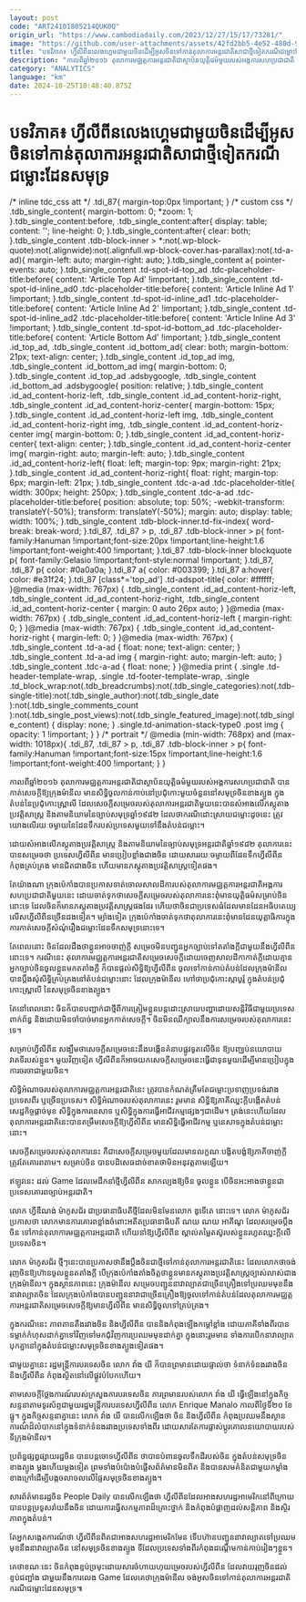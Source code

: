 ```yaml
---
layout: post
code: "ART24101805214QUK0Q"
origin_url: "https://www.cambodiadaily.com/2023/12/27/15/17/73281/"
image: "https://github.com/user-attachments/assets/42fd2bb5-4e52-480d-9fae-c847f73c73a0"
title: "បទវិភាគ៖ ហ្វីលីពីន​លេង​ហ្គេម​ជាមួយ​ចិន​ដើម្បី​អូស​ចិន​ទៅ​កាន់​តុលាការ​អន្តរជាតិ​សាជាថ្មី​ទៀត​ករណី​ជម្លោះ​ដែន​សមុទ្រ"
description: "កាលពី​ឆ្នាំ​២០១៦ តុលាការ​មជ្ឈត្តការ​អន្តរជាតិ​ជា​ស្ថាប័ន​យុត្តិធម៌​មួយ​របស់​អង្គការ​សហប្រជាជាតិ បាន​កាត់​សេចក្ដី​ឱ្យ​ក្រុង​ម៉ានីល មាន​សិទ្ធិ​ចូល​កាន់កាប់​នៅ​ប្រជុំ​កោះ​មួយ​ចំនួន​នៅ​សមុទ្រ​ចិន​ខាងត្បូង ក្នុង​តំបន់​នៃ​ប្រជុំ​កោះ​ស្ព្រាលី ដែល​សេចក្ដី​សម្រេច​របស់​តុលាការ​អន្តរជាតិ​មួយ​នេះ​បាន​សំអាង​លើ​ភស្តុតាង​ប្រវត្តិសាស្ត្រ និង​តាម​និយាម​នៃ​ច្បាប់​សមុទ្រ​ឆ្នាំ​១៩៨២ ដែល​ថា​ករណី​ដោះស្រាយ​ជម្លោះ​ដូចនេះ ត្រូវ​យោង​លើ​រយៈ​ចម្ងាយ​នៃ​ដែន​ទឹក​របស់​ប្រទេស​មួយ​ទៅ​នឹង​តំបន់​ជម្លោះ។"
category: "ANALYTICS"
language: "km"
date: 2024-10-25T10:48:40.875Z
---
```


# បទវិភាគ៖ ហ្វីលីពីន​លេង​ហ្គេម​ជាមួយ​ចិន​ដើម្បី​អូស​ចិន​ទៅ​កាន់​តុលាការ​អន្តរជាតិ​សាជាថ្មី​ទៀត​ករណី​ជម្លោះ​ដែន​សមុទ្រ

/\* inline tdc\_css att \*/ .tdi\_87{ margin-top:0px !important; } /\* custom css \*/ .tdb\_single\_content{ margin-bottom: 0; \*zoom: 1; }.tdb\_single\_content:before, .tdb\_single\_content:after{ display: table; content: ''; line-height: 0; }.tdb\_single\_content:after{ clear: both; }.tdb\_single\_content .tdb-block-inner > \*:not(.wp-block-quote):not(.alignwide):not(.alignfull.wp-block-cover.has-parallax):not(.td-a-ad){ margin-left: auto; margin-right: auto; }.tdb\_single\_content a{ pointer-events: auto; }.tdb\_single\_content .td-spot-id-top\_ad .tdc-placeholder-title:before{ content: 'Article Top Ad' !important; }.tdb\_single\_content .td-spot-id-inline\_ad0 .tdc-placeholder-title:before{ content: 'Article Inline Ad 1' !important; }.tdb\_single\_content .td-spot-id-inline\_ad1 .tdc-placeholder-title:before{ content: 'Article Inline Ad 2' !important; }.tdb\_single\_content .td-spot-id-inline\_ad2 .tdc-placeholder-title:before{ content: 'Article Inline Ad 3' !important; }.tdb\_single\_content .td-spot-id-bottom\_ad .tdc-placeholder-title:before{ content: 'Article Bottom Ad' !important; }.tdb\_single\_content .id\_top\_ad, .tdb\_single\_content .id\_bottom\_ad{ clear: both; margin-bottom: 21px; text-align: center; }.tdb\_single\_content .id\_top\_ad img, .tdb\_single\_content .id\_bottom\_ad img{ margin-bottom: 0; }.tdb\_single\_content .id\_top\_ad .adsbygoogle, .tdb\_single\_content .id\_bottom\_ad .adsbygoogle{ position: relative; }.tdb\_single\_content .id\_ad\_content-horiz-left, .tdb\_single\_content .id\_ad\_content-horiz-right, .tdb\_single\_content .id\_ad\_content-horiz-center{ margin-bottom: 15px; }.tdb\_single\_content .id\_ad\_content-horiz-left img, .tdb\_single\_content .id\_ad\_content-horiz-right img, .tdb\_single\_content .id\_ad\_content-horiz-center img{ margin-bottom: 0; }.tdb\_single\_content .id\_ad\_content-horiz-center{ text-align: center; }.tdb\_single\_content .id\_ad\_content-horiz-center img{ margin-right: auto; margin-left: auto; }.tdb\_single\_content .id\_ad\_content-horiz-left{ float: left; margin-top: 9px; margin-right: 21px; }.tdb\_single\_content .id\_ad\_content-horiz-right{ float: right; margin-top: 6px; margin-left: 21px; }.tdb\_single\_content .tdc-a-ad .tdc-placeholder-title{ width: 300px; height: 250px; }.tdb\_single\_content .tdc-a-ad .tdc-placeholder-title:before{ position: absolute; top: 50%; -webkit-transform: translateY(-50%); transform: translateY(-50%); margin: auto; display: table; width: 100%; }.tdb\_single\_content .tdb-block-inner.td-fix-index{ word-break: break-word; }.tdi\_87, .tdi\_87 > p, .tdi\_87 .tdb-block-inner > p{ font-family:Hanuman !important;font-size:20px !important;line-height:1.6 !important;font-weight:400 !important; }.tdi\_87 .tdb-block-inner blockquote p{ font-family:Gelasio !important;font-style:normal !important; }.tdi\_87, .tdi\_87 p{ color: #0a0a0a; }.tdi\_87 a{ color: #003399; }.tdi\_87 a:hover{ color: #e31f24; }.tdi\_87 \[class\*='top\_ad'\] .td-adspot-title{ color: #ffffff; }@media (max-width: 767px) { .tdb\_single\_content .id\_ad\_content-horiz-left, .tdb\_single\_content .id\_ad\_content-horiz-right, .tdb\_single\_content .id\_ad\_content-horiz-center { margin: 0 auto 26px auto; } }@media (max-width: 767px) { .tdb\_single\_content .id\_ad\_content-horiz-left { margin-right: 0; } }@media (max-width: 767px) { .tdb\_single\_content .id\_ad\_content-horiz-right { margin-left: 0; } }@media (max-width: 767px) { .tdb\_single\_content .td-a-ad { float: none; text-align: center; } .tdb\_single\_content .td-a-ad img { margin-right: auto; margin-left: auto; } .tdb\_single\_content .tdc-a-ad { float: none; } }@media print { .single .td-header-template-wrap, .single .td-footer-template-wrap, .single .td\_block\_wrap:not(.tdb\_breadcrumbs):not(.tdb\_single\_categories):not(.tdb-single-title):not(.tdb\_single\_author):not(.tdb\_single\_date ):not(.tdb\_single\_comments\_count ):not(.tdb\_single\_post\_views):not(.tdb\_single\_featured\_image):not(.tdb\_single\_content) { display: none; } .single.td-animation-stack-type0 .post img { opacity: 1 !important; } } /\* portrait \*/ @media (min-width: 768px) and (max-width: 1018px){ .tdi\_87, .tdi\_87 > p, .tdi\_87 .tdb-block-inner > p{ font-family:Hanuman !important;font-size:15px !important;line-height:1.6 !important;font-weight:400 !important; } }

កាលពី​ឆ្នាំ​២០១៦ តុលាការ​មជ្ឈត្តការ​អន្តរជាតិ​ជា​ស្ថាប័ន​យុត្តិធម៌​មួយ​របស់​អង្គការ​សហប្រជាជាតិ បាន​កាត់​សេចក្ដី​ឱ្យ​ក្រុង​ម៉ានីល មាន​សិទ្ធិ​ចូល​កាន់កាប់​នៅ​ប្រជុំ​កោះ​មួយ​ចំនួន​នៅ​សមុទ្រ​ចិន​ខាងត្បូង ក្នុង​តំបន់​នៃ​ប្រជុំ​កោះ​ស្ព្រាលី ដែល​សេចក្ដី​សម្រេច​របស់​តុលាការ​អន្តរជាតិ​មួយ​នេះ​បាន​សំអាង​លើ​ភស្តុតាង​ប្រវត្តិសាស្ត្រ និង​តាម​និយាម​នៃ​ច្បាប់​សមុទ្រ​ឆ្នាំ​១៩៨២ ដែល​ថា​ករណី​ដោះស្រាយ​ជម្លោះ​ដូចនេះ ត្រូវ​យោង​លើ​រយៈ​ចម្ងាយ​នៃ​ដែន​ទឹក​របស់​ប្រទេស​មួយ​ទៅ​នឹង​តំបន់​ជម្លោះ។

ដោយ​សំអាង​លើ​ភស្តុតាង​ប្រវត្តិសាស្ត្រ និង​តាម​និយាម​នៃ​ច្បាប់​សមុទ្រ​អន្តរជាតិ​ឆ្នាំ​១៩៨២ តុលាការ​នេះ​បាន​សម្រេច​ថា ប្រទេស​ហ្វីលីពីន មាន​ប្រៀប​ខ្លាំង​ជាង​ចិន ដោយសារ​រយៈ​ចម្ងាយ​ពី​ដែន​ទឹក​ហ្វីលីពីន កំពុង​គ្រប់គ្រង មាន​ជិត​ជាង​ចិន ហើយ​មាន​ភស្តុតាង​ប្រវត្តិសាស្ត្រ​ទៀត​ផង។

តែ​យ៉ាងណា ក្រុង​ប៉េកាំង​បាន​ប្រកាស​ទាត់​ចោល​សាលដីកា​របស់​តុលាការ​មជ្ឈត្តការ​អន្តរជាតិ​អង្គការ​សហប្រជាជាតិ​មួយ​នេះ ដោយ​ចាត់ទុក​ថា​សេចក្ដី​សម្រេច​របស់​តុលាការ​នេះ​ពុំ​មាន​យុត្តិធម៌​សម្រាប់​ចិន​នោះ​ទេ ដែល​ចិន​ក៏​មាន​ភស្តុតាង​ប្រវត្តិសាស្ត្រ​ផង​ដែរ ហើយ​ថា​ចិន​ជា​ប្រទេស​ធំ​ដែល​មាន​ដែន​អធិបតេយ្យ​លើស​ហ្វីលីពីន​ច្រើន​ដង​ទៀត។ ម្យ៉ាង​ទៀត ក្រុង​ប៉េកាំង​ចាត់ទុក​ថា​តុលាការ​នេះ​ពុំ​មាន​ដែន​យុត្តាធិការ​ក្នុង​ការ​កាត់​សេចក្ដី​សំណុំរឿង​ជម្លោះ​ដែនទឹក​សមុទ្រ​នោះ​ទេ។

តែ​ពេល​នោះ ចិន​ដែល​ដឹង​ថា​ខ្លួន​អាច​ចាញ់​ក្ដី សម្រេច​មិន​បញ្ជូន​អ្នក​ច្បាប់​ទៅ​តតាំង​ក្ដី​ជាមួយ​នឹង​ហ្វីលីពីន នោះ​ទេ។ ករណី​នេះ តុលាការ​មជ្ឈត្តការ​អន្តរជាតិ​សម្រេច​សេចក្ដី​ដោយ​ចេញ​សាលដីកា​កាត់ក្ដី​ដោយ​គ្មាន​អ្នក​ច្បាប់​ចិន​ចូល​ខ្លួន​មក​តតាំង​ក្ដី ក៏​បាន​ផ្ដល់​សិទ្ធិ​ឱ្យ​ហ្វីលីពីន ចូល​ទៅ​កាន់កាប់​តំបន់​ដែល​ក្រុង​ម៉ានីល បាន​ប្ដឹង​សុំ​សិទ្ធិ​គ្រប់គ្រង​នៅ​តំបន់​ជម្លោះ​នោះ ដែល​ក្រុង​ម៉ានីល ហៅ​ថា​ប្រជុំ​កោះ​ស្កាបូរ៉ូ ក្នុង​តំបន់​ប្រជុំ​កោះ​ស្ព្រាលី នៃ​សមុទ្រ​ចិន​ខាងត្បូង។

តែ​នៅ​ពេល​នោះ ចិន​ក៏​បាន​បញ្ជាក់​ជា​ថ្មី​ពី​ការ​ត្រៀម​ខ្លួន​បន្ត​ដោះស្រាយ​បញ្ហា​ដោយ​សន្តិវិធី​ជាមួយ​ប្រទេស​ពាក់ព័ន្ធ និង​ដោយ​មិន​ចាំបាច់​មាន​អ្នក​កាត់​សេចក្ដី។ ចិន​មិន​ឈឺក្បាល​នឹង​ការ​សម្រេច​របស់​តុលាការ​នេះ​ទេ។

សម្រាប់​ហ្វីលីពីន សង្ឃឹម​ថា​សេចក្តី​សម្រេច​នេះ​នឹង​បង្កើន​គំនាប​ផ្លូវ​ទូត​លើ​ចិន ឱ្យ​បញ្ឈប់​នយោបាយ​វាតទី​របស់​ខ្លួន។ មួយ​វិញ​ទៀត ហ្វីលីពីន​ក៏​អាច​យក​សេចក្តី​សម្រេច​នេះ​ធ្វើ​ជា​ទុន​មួយ​ដើម្បី​មាន​ប្រៀប​ក្នុង​ការ​ចរចា​ជាមួយ​ចិន។

សិទ្ធិ​អំណាច​របស់​តុលាការ​មជ្ឈត្តការ​អន្តរជាតិ​នេះ ត្រូវ​បាន​កំណត់​ត្រឹមតែ​ជម្លោះ​ប្រទាញប្រទង់​រវាង​ប្រទេស​ពីរ ឬ​ច្រើន​ប្រទេស។ សិទ្ធិ​អំណាច​របស់​តុលាការ​នេះ រួម​មាន សិទ្ធិ​ឱ្យ​ភាគី​ឈ្នះ​ក្ដី​បង្កើត​តំបន់​សេដ្ឋកិច្ច​ផ្ដាច់មុខ សិទ្ធិ​ក្នុង​ការ​នេសាទ ឬ​សិទ្ធិ​ក្នុង​ការ​ធ្វើ​អាជីវកម្ម​ផ្សេងៗ​ជាដើម។ ត្រង់​នេះ​ហើយ​ដែល​តុលាការ​អន្តរជាតិ​នេះ​បាន​តម្រឹម​សេចក្ដី​ឱ្យ​ហ្វីលីពីន មាន​សិទ្ធិ​ធ្វើ​អាជីវកម្ម ឬ​នេសាទ​ក្នុង​តំបន់​ជម្លោះ​នោះ។

សេចក្តី​សម្រេច​របស់​តុលាការ​នេះ គឺជា​សេចក្តី​សម្រេច​មួយ​ដែល​មាន​លក្ខណៈ​បង្ខិតបង្ខំ​ឱ្យ​ភាគី​ចាញ់​ក្ដី ត្រូវតែ​គោរព​តាម។ សម្រាប់​ចិន បាន​បដិសេធ​ដាច់ខាត​ថា​មិន​អនុវត្ត​តាម​ឡើយ។

ឥឡូវ​នេះ ដល់ Game ដែល​មេដឹកនាំ​ថ្មី​ហ្វីលីពីន សាកល្បង​ឱ្យ​ចិន ចូល​ខ្លួន បើ​ចិន​អះអាង​ថា​ខ្លួន​ជា​ប្រទេស​គោរព​ច្បាប់​អន្តរជាតិ។

លោក ហ្វីឌឺណង់ ម៉ាកូសជ័រ ជា​ប្រធានាធិបតី​ថ្មី​ដែល​មិនមែន​លោក ឌូទើតេ នោះ​ទេ។ លោក ម៉ាកូសជ័រ ប្រកាស​ថា លោក​មាន​ការ​គោរព​ខ្លាំង​ចំពោះ​អតីត​ប្រធានាធិបតី ណយ ណយ អាគីណូ ដែល​សម្រេច​ប្ដឹង​ចិន ទៅ​កាន់​តុលាការ​មជ្ឈត្តការ​អន្តរជាតិ ហើយ​នាំ​ឱ្យ​ហ្វីលីពីន ស្គាល់​តម្លៃ​តស៊ូ​របស់​ខ្លួន​រហូត​ឈ្នះ​ក្ដី​លើ​ប្រទេស​ចិន។

លោក ម៉ាកូសជ័រ ថ្មីៗ​នេះ​បាន​ប្រកាស​ថា​នឹង​ប្ដឹង​ចិន​ជា​ថ្មី​ទៅ​កាន់​តុលាការ​អន្តរជាតិ​នេះ ដែល​លោក​ថា​ចង់​រុញ​ចិន​ឱ្យ​ហ៊ាន​ចូល​ខ្លួន​តតាំង​ក្ដី បើ​ក្រុង​ប៉េកាំង​តាំងចិត្ត​ថា​ខ្លួន​មាន​ភស្តុតាង​ប្រវត្តិសាស្ត្រ​ច្បាស់លាស់​ជាង​ក្រុង​ម៉ានីល។ ក្នុង​ស្ថានភាព​នេះ ក្រុង​ម៉ានីល សម្រេច​បញ្ជូន​នាវា​ល្បាត​ជាច្រើន​គ្រឿង​ទៅ​ប្រឈមមុខ​នឹង​នាវា​ល្បាត​ចិន ដែល​ក្រុង​ប៉េកាំង​បាន​បញ្ជូន​នាវា​ជាច្រើន​គ្រឿង​ឱ្យ​ចូល​ទៅ​កាន់​តំបន់​ដែល​តុលាការ​មជ្ឈត្តការ​អន្តរជាតិ​សម្រេច​សេចក្ដី​ឱ្យ​មាន​ហ្វីលីពីន មាន​សិទ្ធិ​ចូល​ទៅ​គ្រប់គ្រង។

ក្នុង​ករណី​នេះ ភាព​តានតឹង​រវាង​ចិន និង​ហ្វីលីពីន បាន​និង​កំពុង​ឡើង​កម្ដៅ​ខ្លាំង ដោយ​ភាគី​ទាំង​ពីរ​បាន​ទម្លាក់​កំហុស​ដាក់​គ្នា​ទៅវិញ​ទៅមក​ជុំវិញ​ការ​ប្រឈមមុខ​ដាក់​គ្នា ក្នុង​នោះ​រួម​មាន ទាំង​ការ​បើក​នាវា​ល្បាត​បុក​គ្នា​នៅ​ក្នុង​តំបន់​ជម្លោះ​សមុទ្រ​ចិន​ខាងត្បូង​ទៀត​ផង។

ជាមួយ​គ្នា​នេះ រដ្ឋមន្ត្រី​ការបរទេស​ចិន លោក វ៉ាង យី ក៏​បាន​ព្រមាន​ដោយ​ផ្ទាល់​ថា ទំនាក់ទំនង​រវាង​ចិន និង​ហ្វីលីពីន កំពុង​ស្ថិត​នៅ​លើ​ផ្លូវ​បំបែក​ហើយ។

តាម​សេចក្ដី​ថ្លែងការណ៍​របស់​ក្រសួង​ការបរទេស​ចិន ការ​ព្រមាន​របស់​លោក វ៉ាង យី ធ្វើឡើង​នៅ​ក្នុង​កិច្ច​សន្ទនា​តាម​ទូរស័ព្ទ​ជាមួយ​រដ្ឋមន្ត្រី​ការបរទេស​ហ្វីលីពីន លោក Enrique Manalo កាលពី​ថ្ងៃទី​២០ ខែ​ធ្នូ។ ក្នុង​កិច្ច​សន្ទនា​គ្នា​នេះ លោក វ៉ាង យី បាន​លើកឡើង​ថា ចិន និង​ហ្វីលីពីន កំពុង​ប្រឈម​នឹង​ស្ថានការណ៍​ដ៏​លំបាក​នៅ​ក្នុង​ទំនាក់ទំនង​រវាង​ប្រទេស​ទាំង​ពីរ ដោយសារតែ​ការ​ផ្លាស់ប្ដូរ​គោលនយោបាយ​របស់​ទីក្រុង​ម៉ានីល។

ប្រព័ន្ធ​ផ្សព្វផ្សាយ​រដ្ឋ​ចិន បាន​បន្ត​ចោទ​ហ្វីលីពីន ថា​បាន​បំពាន​ចូល​ទឹកដី​របស់​ចិន ក្នុង​តំបន់​សមុទ្រ​ចិន​ខាងត្បូង ម្ដង​ហើយ​ម្ដង​ទៀត ព្រមទាំង​បំប៉ោង​បំផ្លើស​ព័ត៌មាន​មិន​ពិត និង​បាន​សម​គំនិត​ជាមួយ​កម្លាំង​ខាងក្រៅ​ដើម្បី​បង្ក​ចលាចល​លើ​ផ្ទៃ​សមុទ្រ​ចិន​ខាងត្បូង។

សារព័ត៌មាន​រដ្ឋ​ចិន People Daily បាន​លើកឡើង​ថា ហ្វីលីពីន​ដែល​អាង​សហរដ្ឋ​អាមេរិក​នៅ​ពីក្រោយ បាន​បន្ត​ប្រទូសរ៉ាយ​នឹង​ចិន ដោយ​ការ​ធ្វើ​សកម្មភាព​ដ៏​គ្រោះថ្នាក់ និង​កំពុង​បំផ្លាញ​ដល់​សន្តិភាព និង​ស្ថិរភាព​ក្នុង​តំបន់។

តែ​អ្នក​សង្កេតការណ៍​ថា ហ្វីលីពីន​ពិត​ជា​អាង​សហរដ្ឋ​អាមេរិក​មែន ទើប​ហ៊ាន​បញ្ជូន​នាវា​ល្បាត​ទៅ​ប្រឈមមុខ​នឹង​នាវា​ល្បាត​ចិន នៅ​សមុទ្រ​ចិន​ខាងត្បូង ទី​ដែល​ប្រទេស​ទាំង​ពីរ​កំពុង​ដណ្ដើម​កាន់កាប់​រៀងៗ​ខ្លួន។

គេ​ថា​ខណៈ​នេះ ចិន​កំពុង​ខ្ទប់​ច្រមុះ​ដោយសារ​ចំហាយ​ហុយ​ម្រេច​របស់​ហ្វីលីពីន ដែល​វាយ​រុញ​ចិន​ដល់​ខ្ទប់​ជញ្ជាំង ជាមួយ​នឹង​ការ​លេង Game ដែល​គេ​ថា​ក្រុង​ម៉ានីល ចង់​អូស​ចិន​ទៅ​កាន់​តុលាការ​អន្តរជាតិ​ករណី​ជម្លោះ​ដែន​សមុទ្រ៕